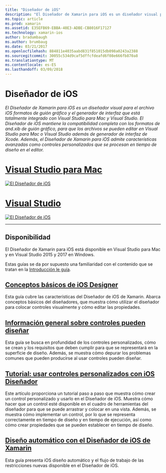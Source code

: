 ```yaml
---
title: "Diseñador de iOS"
description: "El Diseñador de Xamarin para iOS es un diseñador visual para el archivo iOS formatos de guión gráfico y el generador de interfaz que está totalmente integrado con Visual Studio para Mac y Visual Studio. El Diseñador de iOS mantiene la compatibilidad completa con los formatos de and.xib de guión gráfico, para que los archivos se pueden editar en Visual Studio para Mac o Visual Studio además de generador de interfaz de Xcode. Además, el Diseñador de Xamarin para iOS admite características avanzadas como controles personalizados que se procesan en tiempo de diseño en el editor."
ms.topic: article
ms.prod: xamarin
ms.assetid: E35EFB69-EBBA-40E3-ADBE-CB8016F17127
ms.technology: xamarin-ios
author: bradumbaugh
ms.author: brumbaug
ms.date: 03/21/2017
ms.openlocfilehash: 884811e4035aabd831f851015db098a0243a2388
ms.sourcegitcommit: 30055c534d9caf5dffcfdeafd6f08e666fb870a8
ms.translationtype: MT
ms.contentlocale: es-ES
ms.lasthandoff: 03/09/2018
---
```

# <a name="ios-designer"></a>Diseñador de iOS

_El Diseñador de Xamarin para iOS es un diseñador visual para el archivo iOS formatos de guión gráfico y el generador de interfaz que está totalmente integrado con Visual Studio para Mac y Visual Studio. El Diseñador de iOS mantiene la compatibilidad completa con los formatos de and.xib de guión gráfico, para que los archivos se pueden editar en Visual Studio para Mac o Visual Studio además de generador de interfaz de Xcode. Además, el Diseñador de Xamarin para iOS admite características avanzadas como controles personalizados que se procesan en tiempo de diseño en el editor._

# <a name="visual-studio-for-mactabvsmac"></a>[Visual Studio para Mac](#tab/vsmac)


[![](images/designer-new1.png "El Diseñador de iOS")](images/designer-new1.png#lightbox)


# <a name="visual-studiotabvswin"></a>[Visual Studio](#tab/vswin)


[![](images/designer-vs.png "El Diseñador de iOS")](images/designer-vs.png#lightbox)


-----

## <a name="availability"></a>Disponibilidad

El Diseñador de Xamarin para iOS está disponible en Visual Studio para Mac y en Visual Studio 2015 y 2017 en Windows.

Estas guías se da por supuesto una familiaridad con el contenido que se tratan en la [Introducción le guía](~/ios/get-started/index.md).


## <a name="ios-designer-basicsintroductionmd"></a>[Conceptos básicos de iOS Designer](introduction.md)

Esta guía cubre las características del Diseñador de iOS de Xamarin. Abarca conceptos básicos del diseñadores, que muestra cómo utilizar el diseñador para colocar controles visualmente y cómo editar las propiedades.

##  <a name="designable-controls-overviewios-designable-controls-overviewmd"></a>[Información general sobre controles pueden diseñar](ios-designable-controls-overview.md)

Esta guía se busca en profundidad de los controles personalizados, cómo se crean y los requisitos que deben cumplir para que se representará en la superficie de diseño. Además, se muestra cómo depurar los problemas comunes que pueden producirse al usar controles pueden diseñar.

##  <a name="walkthrough---using-custom-controls-with-ios-designerios-designable-controls-walkthroughmd"></a>[Tutorial: usar controles personalizados con iOS Diseñador](ios-designable-controls-walkthrough.md)

Este artículo proporciona un tutorial paso a paso que muestra cómo crear un control personalizado y usarlo en el Diseñador de iOS. Muestra cómo hacer que un control esté disponible en el cuadro de herramientas del diseñador para que se puede arrastrar y colocar en una vista. Además, se muestra cómo implementar un control, por lo que se representa correctamente en tiempo de diseño y en tiempo de ejecución, así como cómo crear propiedades que se pueden establecer en tiempo de diseño.

##  <a name="auto-layout-with-the-xamarin-ios-designerdesigner-auto-layoutmd"></a>[Diseño automático con el Diseñador de iOS de Xamarin](designer-auto-layout.md)

Esta guía presenta iOS diseño automático y el flujo de trabajo de las restricciones nuevas disponible en el Diseñador de iOS.
